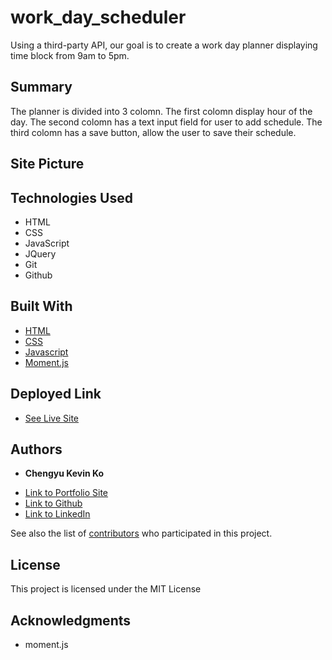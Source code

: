# work_day_scheduler

Using a third-party API, our goal is to create a work day planner displaying time block from 9am to 5pm.

## Summary

The planner is divided into 3 colomn. The first colomn display hour of the day. The second colomn has a text input field for user to add schedule. The third colomn has a save button, allow the user to save their schedule.

## Site Picture




## Technologies Used
- HTML
- CSS
- JavaScript
- JQuery
- Git
- Github


## Built With

* [HTML](https://developer.mozilla.org/en-US/docs/Web/HTML)
* [CSS](https://developer.mozilla.org/en-US/docs/Web/CSS)
* [Javascript](https://developer.mozilla.org/en-US/docs/Web/JavaScript)
* [Moment.js](https://momentjs.com/)

## Deployed Link

* [See Live Site](https://kokevin678.github.io/work_day_scheduler/)


## Authors

* **Chengyu Kevin Ko** 

- [Link to Portfolio Site](#)
- [Link to Github](https://github.com/kokevin678)
- [Link to LinkedIn](https://www.linkedin.com/)

See also the list of [contributors](https://github.com/your/project/contributors) who participated in this project.

## License

This project is licensed under the MIT License 

## Acknowledgments

* moment.js
